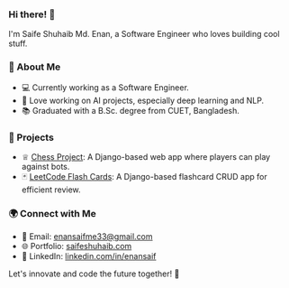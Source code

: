 ### Hi there! 👋

I'm Saife Shuhaib Md. Enan, a Software Engineer who loves building cool stuff.

### 🚀 About Me

- 💻 Currently working as a Software Engineer.
- 🤖 Love working on AI projects, especially deep learning and NLP.
- 📚 Graduated with a B.Sc. degree from CUET, Bangladesh.

### 🔧 Projects

- ♕ [Chess Project](https://github.com/enansaif/chess_project): A Django-based web app where players can play against bots.
- 🃏 [LeetCode Flash Cards](https://github.com/enansaif/flashcards): A Django-based flashcard CRUD app for efficient review.

### 🌍 Connect with Me

- 📧 Email: enansaifme33@gmail.com
- 🌐 Portfolio: [saifeshuhaib.com](https://saifeshuhaib.com/)
- 💼 LinkedIn: [linkedin.com/in/enansaif](https://linkedin.com/in/enansaif)

Let's innovate and code the future together! 🚀

